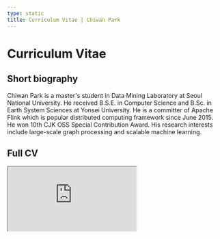 ```yaml
---
type: static
title: Curriculum Vitae | Chiwan Park
---
```


# Curriculum Vitae

## Short biography

Chiwan Park is a master's student in Data Mining Laboratory at Seoul National University. He received B.S.E. in Computer Science and B.Sc. in Earth System Sciences at Yonsei University. He is a committer of Apache Flink which is popular distributed computing framework since June 2015. He won 10th CJK OSS Special Contribution Award. His research interests include large-scale graph processing and scalable machine learning.

## Full CV

<p><iframe id="pdfjs-cv" src="https://mozilla.github.io/pdf.js/web/viewer.html?file=https://dl.dropboxusercontent.com/s/moy9k7bwbaqt7bm/curriculum-vitae-latest.pdf"></iframe></p>
